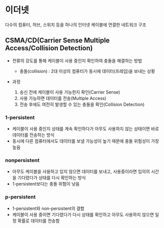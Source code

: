 # 이더넷

다수의 컴퓨터, 허브, 스위치 등을 하나의 인터넷 케이블에 연결한 네트워크 구조

## CSMA/CD(Carrier Sense Multiple Access/Collision Detection)

- 전류의 강도를 통해 케이블이 사용 중인지 확인하여 충돌을 해결하는 방법

  - 충돌(collision) : 2대 이상의 컴퓨터가 동시에 데이터(프레임)을 보내는 상황

- 과정
  1. 송신 전에 케이블이 사용 가능한지 확인(Carrier Sense)
  2. 사용 가능하면 데이터를 전송(Multiple Access)
  3. 전송 후에도 여전히 발생할 수 있는 충돌을 확인(Collision Detection)

### 1-persistent

- 케이블이 사용 중인지 상태를 계속 확인하다가 아무도 사용하지 않는 상태이면 바로 데이터를 전송하는 방식
- 동시에 다른 컴퓨터에서도 데이터를 보낼 가능성이 높기 때문에 충돌 위험성이 가장 높음

### nonpersistent

- 아무도 케이블을 사용하고 있지 않으면 데이터를 보내고, 사용중이라면 임의의 시간을 기다렸다가 상태를 다시 확인하는 방식
- 1-persistent보다는 충돌 위험이 낮음

### p-persistent

- 1-persistent와 non-persistent의 결합
- 케이블이 사용 중이면 기다렸다가 다시 상태를 확인하고 아무도 사용하지 않으면 일정 확률로 데이터를 전송함
